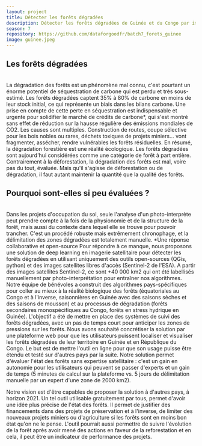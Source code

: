 ```yaml
---
layout: project
title: Détecter les forêts dégradées
description: Détecter les forêts dégradées de Guinée et du Congo par imagerie satellite haute résolution et deep learning.
season: 7
repository: https://github.com/dataforgoodfr/batch7_forets_guinee
image: guinee.jpeg
---
```


## Les forêts dégradées
<br>
La dégradation des forêts est un phénomène mal connu, c'est pourtant un énorme potentiel de séquestration de carbone qui est perdu et très sous-estimé. Les forêts dégradées captent 35% à 80% de carbone en moins de leur stock initial, ce qui représente un biais dans les bilans carbone.  Une prise en compte de cette perte en séquestration est indispensable et urgente pour solidifier le marché de crédits de carbone*, qui s'est montré sans effet de réduction sur la hausse régulière des émissions mondiales de CO2. 
Les causes sont multiples. Construction de routes, coupe sélective pour les bois nobles ou rares, déchets toxiques de projets miniers... vont fragmenter, assécher, rendre vulnérables les forêts résiduelles. 
En résumé, la dégradation forestière est une réalité écologique. Les forêts dégradées sont aujourd'hui considérées comme une catégorie de forêt à part entière. Contrairement à la déforestation, la dégradation des forêts est mal, voire pas du tout, évaluée. Mais qu'il s'agisse de déforestation ou de dégradation, il faut autant maintenir la quantité que la qualité des forêts.
</br>

## Pourquoi sont-elles si peu évaluées ?
<br>
Dans les projets d'occupation du sol, seule l'analyse d'un photo-interprète peut prendre compte à la fois de la physionomie et de la structure de la forêt, mais aussi du contexte dans lequel elle se trouve pour pouvoir trancher. C'est un procédé robuste mais extrêmement chronophage, et la délimitation des zones dégradées est totalement manuelle.
*Une réponse collaborative et open-source
Pour répondre à ce manque, nous proposons une solution de deep learning en imagerie satellitaire pour détecter les forêts dégradées en utilisant uniquement des outils open-sources (QGis, python) et des images satellites libres d'accès (Sentinel-2 de l'ESA). 
A partir des images satellites Sentinel-2, ce sont +40 000 km2 qui ont été labellisés manuellement par photo-interprétation pour entraîner nos algorithmes. 
Notre équipe de bénévoles a construit des algorithmes pays-spécifiques pour coller au mieux à la réalité biologique des forêts (équatoriales au Congo et à l'inverse, saisonnières en Guinée avec des saisons sèches et des saisons de mousson) et au processus de dégradation (forêts secondaires monospécifiques au Congo, forêts en stress hydrique en Guinée). L'objectif a été de mettre en place des systèmes de suivi des forêts dégradées, avec un pas de temps court pour anticiper les zones de pressions sur les forêts.
Nous avons souhaité concrétiser la solution par une plateforme web pour que les utilisateurs puissent localiser et visualiser les forêts dégradées de leur territoire en Guinée et en République du Congo. Le but est de mettre l'outil en ligne pour que son usage puisse être étendu et testé sur d'autres pays par la suite. 
Notre solution permet d'évaluer l'état des forêts sans expertise satellitaire : c'est un gain en autonomie pour les utilisateurs qui peuvent se passer d'experts et un gain de temps (5 minutes de calcul sur la plateforme vs. 5 jours de délimitation manuelle par un expert d'une zone de 2000 km2). </BR>

Notre vision est d'être capables de proposer la solution à d'autres pays, à horizon 2021. Un tel outil utilisable gratuitement par tous, permet d'avoir une idée plus précise de l'état des forêts. Il permet de justifier des financements dans des projets de préservation et à l'inverse, de limiter des nouveaux projets miniers ou d'agriculture si les forêts sont en moins bon état qu'on ne le pense. L'outil pourrait aussi permettre de suivre l'évolution de la forêt après avoir mené des actions en faveur de la reforestation et en cela, il peut être un indicateur de performance des projets.
